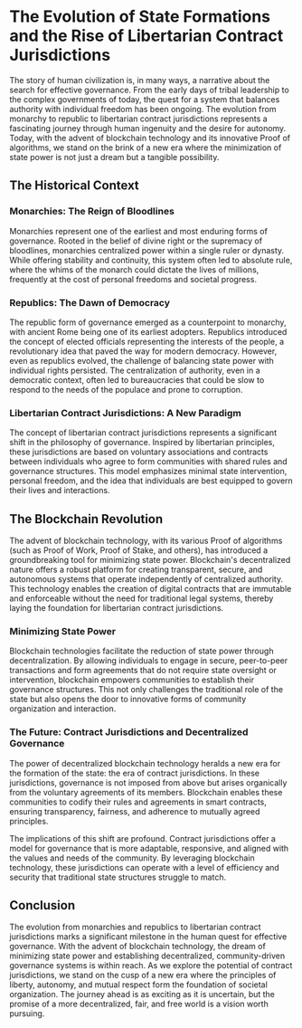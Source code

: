 # The Evolution of State Formations and the Rise of Libertarian Contract Jurisdictions

The story of human civilization is, in many ways, a narrative about the search for effective governance. From the early days of tribal leadership to the complex governments of today, the quest for a system that balances authority with individual freedom has been ongoing. The evolution from monarchy to republic to libertarian contract jurisdictions represents a fascinating journey through human ingenuity and the desire for autonomy. Today, with the advent of blockchain technology and its innovative Proof of algorithms, we stand on the brink of a new era where the minimization of state power is not just a dream but a tangible possibility.

## The Historical Context

### Monarchies: The Reign of Bloodlines

Monarchies represent one of the earliest and most enduring forms of governance. Rooted in the belief of divine right or the supremacy of bloodlines, monarchies centralized power within a single ruler or dynasty. While offering stability and continuity, this system often led to absolute rule, where the whims of the monarch could dictate the lives of millions, frequently at the cost of personal freedoms and societal progress.

### Republics: The Dawn of Democracy

The republic form of governance emerged as a counterpoint to monarchy, with ancient Rome being one of its earliest adopters. Republics introduced the concept of elected officials representing the interests of the people, a revolutionary idea that paved the way for modern democracy. However, even as republics evolved, the challenge of balancing state power with individual rights persisted. The centralization of authority, even in a democratic context, often led to bureaucracies that could be slow to respond to the needs of the populace and prone to corruption.

### Libertarian Contract Jurisdictions: A New Paradigm

The concept of libertarian contract jurisdictions represents a significant shift in the philosophy of governance. Inspired by libertarian principles, these jurisdictions are based on voluntary associations and contracts between individuals who agree to form communities with shared rules and governance structures. This model emphasizes minimal state intervention, personal freedom, and the idea that individuals are best equipped to govern their lives and interactions.

## The Blockchain Revolution

The advent of blockchain technology, with its various Proof of algorithms (such as Proof of Work, Proof of Stake, and others), has introduced a groundbreaking tool for minimizing state power. Blockchain's decentralized nature offers a robust platform for creating transparent, secure, and autonomous systems that operate independently of centralized authority. This technology enables the creation of digital contracts that are immutable and enforceable without the need for traditional legal systems, thereby laying the foundation for libertarian contract jurisdictions.

### Minimizing State Power

Blockchain technologies facilitate the reduction of state power through decentralization. By allowing individuals to engage in secure, peer-to-peer transactions and form agreements that do not require state oversight or intervention, blockchain empowers communities to establish their governance structures. This not only challenges the traditional role of the state but also opens the door to innovative forms of community organization and interaction.

### The Future: Contract Jurisdictions and Decentralized Governance

The power of decentralized blockchain technology heralds a new era for the formation of the state: the era of contract jurisdictions. In these jurisdictions, governance is not imposed from above but arises organically from the voluntary agreements of its members. Blockchain enables these communities to codify their rules and agreements in smart contracts, ensuring transparency, fairness, and adherence to mutually agreed principles.

The implications of this shift are profound. Contract jurisdictions offer a model for governance that is more adaptable, responsive, and aligned with the values and needs of the community. By leveraging blockchain technology, these jurisdictions can operate with a level of efficiency and security that traditional state structures struggle to match.

## Conclusion

The evolution from monarchies and republics to libertarian contract jurisdictions marks a significant milestone in the human quest for effective governance. With the advent of blockchain technology, the dream of minimizing state power and establishing decentralized, community-driven governance systems is within reach. As we explore the potential of contract jurisdictions, we stand on the cusp of a new era where the principles of liberty, autonomy, and mutual respect form the foundation of societal organization. The journey ahead is as exciting as it is uncertain, but the promise of a more decentralized, fair, and free world is a vision worth pursuing.